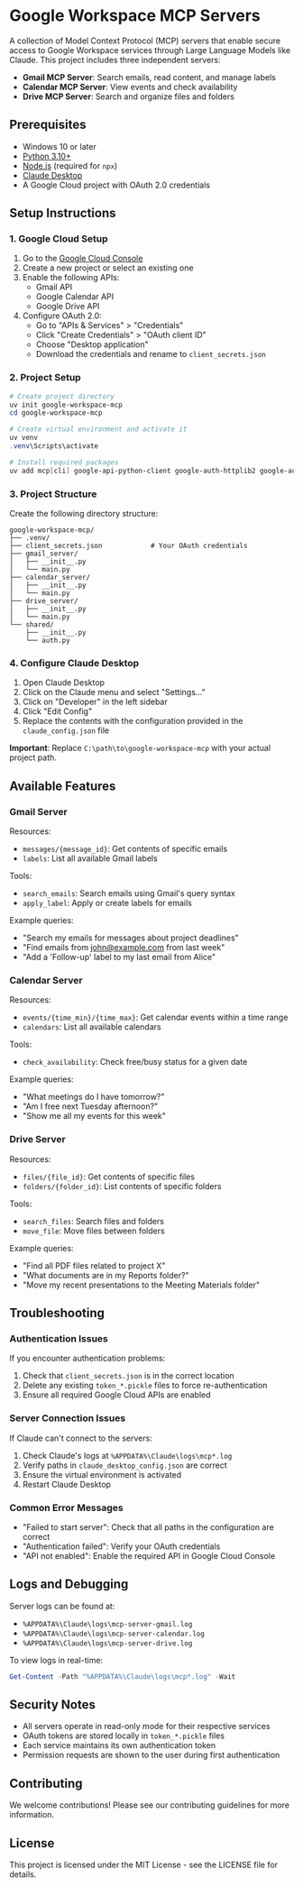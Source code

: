 # Google Workspace MCP Servers

A collection of Model Context Protocol (MCP) servers that enable secure access to Google Workspace services through Large Language Models like Claude. This project includes three independent servers:

- **Gmail MCP Server**: Search emails, read content, and manage labels
- **Calendar MCP Server**: View events and check availability
- **Drive MCP Server**: Search and organize files and folders

## Prerequisites

- Windows 10 or later
- [Python 3.10+](https://www.python.org/downloads/)
- [Node.js](https://nodejs.org/) (required for `npx`)
- [Claude Desktop](https://claude.ai/download)
- A Google Cloud project with OAuth 2.0 credentials

## Setup Instructions

### 1. Google Cloud Setup

1. Go to the [Google Cloud Console](https://console.cloud.google.com/)
2. Create a new project or select an existing one
3. Enable the following APIs:
   - Gmail API
   - Google Calendar API
   - Google Drive API
4. Configure OAuth 2.0:
   - Go to "APIs & Services" > "Credentials"
   - Click "Create Credentials" > "OAuth client ID"
   - Choose "Desktop application"
   - Download the credentials and rename to `client_secrets.json`

### 2. Project Setup

```powershell
# Create project directory
uv init google-workspace-mcp
cd google-workspace-mcp

# Create virtual environment and activate it
uv venv
.venv\Scripts\activate

# Install required packages
uv add mcp[cli] google-api-python-client google-auth-httplib2 google-auth-oauthlib
```

### 3. Project Structure

Create the following directory structure:

```
google-workspace-mcp/
├── .venv/
├── client_secrets.json            # Your OAuth credentials
├── gmail_server/
│   ├── __init__.py
│   └── main.py
├── calendar_server/
│   ├── __init__.py
│   └── main.py
├── drive_server/
│   ├── __init__.py
│   └── main.py
└── shared/
    ├── __init__.py
    └── auth.py
```

### 4. Configure Claude Desktop

1. Open Claude Desktop
2. Click on the Claude menu and select "Settings..."
3. Click on "Developer" in the left sidebar
4. Click "Edit Config"
5. Replace the contents with the configuration provided in the `claude_config.json` file

**Important**: Replace `C:\path\to\google-workspace-mcp` with your actual project path.

## Available Features

### Gmail Server

Resources:
- `messages/{message_id}`: Get contents of specific emails
- `labels`: List all available Gmail labels

Tools:
- `search_emails`: Search emails using Gmail's query syntax
- `apply_label`: Apply or create labels for emails

Example queries:
- "Search my emails for messages about project deadlines"
- "Find emails from john@example.com from last week"
- "Add a 'Follow-up' label to my last email from Alice"

### Calendar Server

Resources:
- `events/{time_min}/{time_max}`: Get calendar events within a time range
- `calendars`: List all available calendars

Tools:
- `check_availability`: Check free/busy status for a given date

Example queries:
- "What meetings do I have tomorrow?"
- "Am I free next Tuesday afternoon?"
- "Show me all my events for this week"

### Drive Server

Resources:
- `files/{file_id}`: Get contents of specific files
- `folders/{folder_id}`: List contents of specific folders

Tools:
- `search_files`: Search files and folders
- `move_file`: Move files between folders

Example queries:
- "Find all PDF files related to project X"
- "What documents are in my Reports folder?"
- "Move my recent presentations to the Meeting Materials folder"

## Troubleshooting

### Authentication Issues

If you encounter authentication problems:
1. Check that `client_secrets.json` is in the correct location
2. Delete any existing `token_*.pickle` files to force re-authentication
3. Ensure all required Google Cloud APIs are enabled

### Server Connection Issues

If Claude can't connect to the servers:
1. Check Claude's logs at `%APPDATA%\Claude\logs\mcp*.log`
2. Verify paths in `claude_desktop_config.json` are correct
3. Ensure the virtual environment is activated
4. Restart Claude Desktop

### Common Error Messages

- "Failed to start server": Check that all paths in the configuration are correct
- "Authentication failed": Verify your OAuth credentials
- "API not enabled": Enable the required API in Google Cloud Console

## Logs and Debugging

Server logs can be found at:
- `%APPDATA%\Claude\logs\mcp-server-gmail.log`
- `%APPDATA%\Claude\logs\mcp-server-calendar.log`
- `%APPDATA%\Claude\logs\mcp-server-drive.log`

To view logs in real-time:
```powershell
Get-Content -Path "%APPDATA%\Claude\logs\mcp*.log" -Wait
```

## Security Notes

- All servers operate in read-only mode for their respective services
- OAuth tokens are stored locally in `token_*.pickle` files
- Each service maintains its own authentication token
- Permission requests are shown to the user during first authentication

## Contributing

We welcome contributions! Please see our contributing guidelines for more information.

## License

This project is licensed under the MIT License - see the LICENSE file for details.
